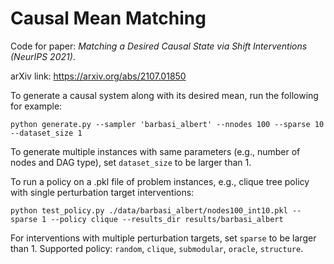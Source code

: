 # Causal Mean Matching
Code for paper: _Matching a Desired Causal State via Shift Interventions (NeurIPS 2021)_.

arXiv link: https://arxiv.org/abs/2107.01850

To generate a causal system along with its desired mean, run the following for example:
```
python generate.py --sampler 'barbasi_albert' --nnodes 100 --sparse 10 --dataset_size 1
```
To generate multiple instances with same parameters (e.g., number of nodes and DAG type), set `dataset_size` to be larger than 1. 



To run a policy on a .pkl file of problem instances, e.g., clique tree policy with single perturbation target interventions:
```
python test_policy.py ./data/barbasi_albert/nodes100_int10.pkl --sparse 1 --policy clique --results_dir results/barbasi_albert
```
For interventions with multiple perturbation targets, set `sparse` to be larger than 1. Supported policy: `random`, `clique`, `submodular`, `oracle`, `structure`.
